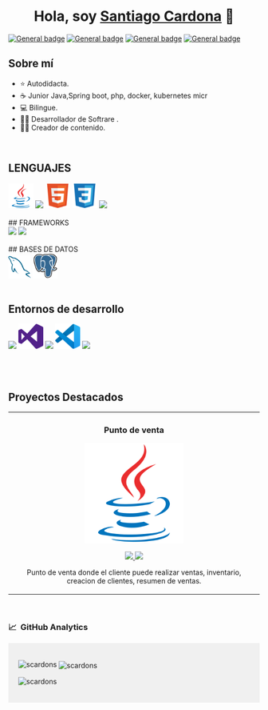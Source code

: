 <div align="center">
<h1 align="center">Hola, soy <a href="https://www.linkedin.com/in/santiago-cardona-1a27511a1/">Santiago Cardona</a> 👋</h1>
</div>
<!--<img src="https://blogger.googleusercontent.com/img/b/R29vZ2xl/AVvXsEiaSZkqosu7r5tyX6aB_zcmXkZtVZJE24gssX0E-jo3pVGx-Xr1JIZBRVAf8q5Jp2OqIoaUV4bQO7kkUgKJ9ga3UjGy7YszDjlCQy6JEKYDFKwzQl8Elgh59mdgUC1Ne9OUivdyOjYJU8h8rwjA5g7AQ_jB8aKvXJQpPjIDe1_PsD2wVbNlnPj4_EDOXRU/s16000/Banner%20para%20Linkedin%20Analista%20Sistemas%20Moderno%20Negro.gif"/>-->
    
 [![General badge](https://img.shields.io/badge/Portfolio-FFFFFF?style=for-the-badge&logo=badge&logoColor=black)](https://scardons.github.io/Portafolio/)
 [![General badge](https://img.shields.io/badge/LinkedIn-0077B5?style=for-the-badge&logo=linkedin&logoColor=white)](https://www.linkedin.com/in/santiago-cardona-1a27511a1/)
 [![General badge](https://img.shields.io/badge/Tiktok-000000?style=for-the-badge&logo=tiktok&logoColor=white)](https://www.tiktok.com/@santigrama)
 [![General badge](https://img.shields.io/badge/Instagram-E4405F?style=for-the-badge&logo=instagram&logoColor=white)](https://www.instagram.com/iamsantiagostar)
 

## Sobre mí

- ⭐ Autodidacta. 
- ☕ Junior Java,Spring boot, php, docker, kubernetes micr
- 💻 Bilingue.
- 🧑‍🎓 Desarrollador de Softrare .
- 🧑‍🏫 Creador de contenido.
<br>

## LENGUAJES

<div>
    <img width='50px'src='https://raw.githubusercontent.com/devicons/devicon/1119b9f84c0290e0f0b38982099a2bd027a48bf1/icons/java/java-original.svg'>
    <img width='60px'src='https://upload.wikimedia.org/wikipedia/commons/2/27/PHP-logo.svg'>
    <img width='50px' src='https://raw.githubusercontent.com/devicons/devicon/1119b9f84c0290e0f0b38982099a2bd027a48bf1/icons/html5/html5-original.svg'>
    <img width='50px' src='https://raw.githubusercontent.com/devicons/devicon/1119b9f84c0290e0f0b38982099a2bd027a48bf1/icons/css3/css3-original.svg'>
    <img width='50px' src='https://upload.wikimedia.org/wikipedia/commons/9/99/Unofficial_JavaScript_logo_2.svg'>
</div>

<br/>
## FRAMEWORKS

<div>
    <img width='45px' src='https://upload.wikimedia.org/wikipedia/commons/7/79/Spring_Boot.svg'>
    <img width='45px' src='https://upload.wikimedia.org/wikipedia/commons/9/9a/Laravel.svg'>
      
</div>

<br/>
## BASES DE DATOS

<div>
    <img width='45px' src='https://raw.githubusercontent.com/devicons/devicon/1119b9f84c0290e0f0b38982099a2bd027a48bf1/icons/mysql/mysql-original.svg'>
    <img width='50px' src='https://raw.githubusercontent.com/devicons/devicon/1119b9f84c0290e0f0b38982099a2bd027a48bf1/icons/postgresql/postgresql-original.svg'>
      
</div>

<br/>

## Entornos de desarrollo

<div>
    <img width='45px' src='https://i.imgur.com/HTBvJLU.png'>
    <img width='50px' src='https://raw.githubusercontent.com/devicons/devicon/1119b9f84c0290e0f0b38982099a2bd027a48bf1/icons/visualstudio/visualstudio-plain.svg'>
    <img width='50px'src='https://blogger.googleusercontent.com/img/b/R29vZ2xl/AVvXsEjoN-q3XQxWfwYaWXNnotYly3DheMkQ_7w65ktNJK3GoBWzhyHKXWft2wzqCKkrqr7jXmIZ186e0e9aVS0t2CyTD7GfyGfsfxX7OQrmqoT4Bdm3WQP3_q-B72ZirTupHnLxW5UVN7wtZsLbfxZch4g4B1Y1HdVRc27vPrmDouENUgy4aBDGR3-x1R9iGkE/w200-h187/264-2648074_eclipse-png.png'>
    <img width='50px' src='https://raw.githubusercontent.com/devicons/devicon/1119b9f84c0290e0f0b38982099a2bd027a48bf1/icons/vscode/vscode-original.svg'>
    <img width='40px' src='https://upload.wikimedia.org/wikipedia/commons/thumb/9/98/Apache_NetBeans_Logo.svg/444px-Apache_NetBeans_Logo.svg.png'>    
</div>

<br/>
<br/>


<br/>

## Proyectos Destacados

<table>
<td width="50%">
<h3 align="center">Punto de venta</h3>
<div align="center">
<a href="https://github.com/dainercortes/challenge-one-foro-alura" target="_blank"><img src="https://raw.githubusercontent.com/devicons/devicon/1119b9f84c0290e0f0b38982099a2bd027a48bf1/icons/java/java-original.svg" height="200" width="auto" alt="Foro Alura"></a>
<p>
<a href="https://github.com/dainercortes/challenge-one-foro-alura" target="_blank">
<img src="https://img.shields.io/badge/Repositorio-blue?style=for-the-badge&logo=github&logoColor=white">
</a>
<a href="https://www.linkedin.com/posts/dainercortes_challengeoneforoalura5-oraclenexteducation-activity-7112600856079843328-lLVX?utm_source=share&utm_medium=member_desktop" target="_blank">
<img src="https://img.shields.io/badge/-Video-green?style=for-the-badge&color=blue">
</a>
</p>
<p>Punto de venta donde el cliente puede realizar ventas, inventario, creacion de clientes, resumen de ventas.</p>
</div>
                                                                                      
</td>

<!--
 
<td width="50%">
<h3 align="center">Reto Oracle y Alura Latam: </h3>
<div align="center">
<a href="https://github.com/dainercortes/challenge-one-alura-hotel-latam" target="_blank"><img src="https://camo.githubusercontent.com/a3f60d2144c4e4cc5f27d41a3d4802039c066b12b7da6aff08be66f49252632c/68747470733a2f2f692e696d6775722e636f6d2f4e5972556a41562e706e67" height="300" width="auto" alt="Hotel Alura"></a>
<p>
<a href="https://github.com/dainercortes/challenge-one-alura-hotel-latam" target="_blank">
<img src="https://img.shields.io/badge/Repositorio-blue?style=for-the-badge&logo=github&logoColor=white">
</a>
<a href="https://www.linkedin.com/posts/dainercortes_challengeonehotelaluralatam5-oraclenexteducation-activity-7105317499541299200-y9Ar?utm_source=share&utm_medium=member_desktop" target="_blank">
<img src="https://img.shields.io/badge/-Video-green?style=for-the-badge&color=blue">
</a>
</p>
<p>El Hotel Alura conocido por su espectaculares instalaciones y paquetes promocionales para Desarrolladores de Software implemento un sistema de escritorio con conexión a base de datos con el fin de llevar el control de las reservas hechas por sus clientes. El cual fue desarrollado en Java utilizando Maven para gestionar dependencias y Java Swing para diseñar las ventanas.</p>
</div>
                                                                                      
</td>  -->                                              
</table>                                                                                 
</div>
<br>

### 📈 &nbsp;GitHub Analytics


<div style="background-color: #f0f0f0; padding: 20px;">
    <p><img align="left" src="https://github-readme-stats.vercel.app/api/top-langs?username=scardons&show_icons=true&locale=en&layout=compact" alt="scardons" /></p>
    <p>&nbsp;<img align="center" src="https://github-readme-stats.vercel.app/api?username=scardons&show_icons=true&locale=en" alt="scardons" /></p>
    <p><img align="center" src="https://github-readme-streak-stats.herokuapp.com/?user=scardons&" alt="scardons" /></p>
</div>
